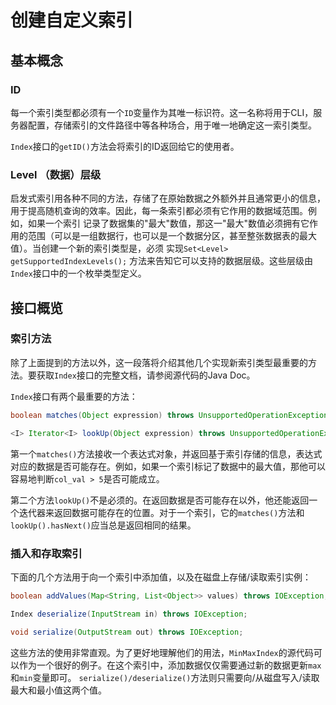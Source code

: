 # 创建自定义索引

## 基本概念

### ID

每一个索引类型都必须有一个`ID`变量作为其唯一标识符。这一名称将用于CLI，服务器配置，存储索引的文件路径中等各种场合，用于唯一地确定这一索引类型。

`Index`接口的`getID()`方法会将索引的ID返回给它的使用者。

### Level （数据）层级

启发式索引用各种不同的方法，存储了在原始数据之外额外并且通常更小的信息，用于提高随机查询的效率。因此，每一条索引都必须有它作用的数据域范围。例如，如果一个索引
记录了数据集的"最大"数值，那这一"最大"数值必须拥有它作用的范围（可以是一组数据行，也可以是一个数据分区，甚至整张数据表的最大值）。当创建一个新的索引类型是，必须
实现`Set<Level> getSupportedIndexLevels();` 方法来告知它可以支持的数据层级。这些层级由`Index`接口中的一个枚举类型定义。

## 接口概览

### 索引方法

除了上面提到的方法以外，这一段落将介绍其他几个实现新索引类型最重要的方法。要获取`Index`接口的完整文档，请参阅源代码的Java Doc。

`Index`接口有两个最重要的方法：

```java
boolean matches(Object expression) throws UnsupportedOperationException;

<I> Iterator<I> lookUp(Object expression) throws UnsupportedOperationException;
```

第一个`matches()`方法接收一个表达式对象，并返回基于索引存储的信息，表达式对应的数据是否可能存在。例如，如果一个索引标记了数据中的最大值，那他可以容易地判断`col_val > 5`是否可能成立。

第二个方法`lookUp()`不是必须的。在返回数据是否可能存在以外，他还能返回一个迭代器来返回数据可能存在的位置。对于一个索引，它的`matches()`方法和`lookUp().hasNext()`应当总是返回相同的结果。

### 插入和存取索引

下面的几个方法用于向一个索引中添加值，以及在磁盘上存储/读取索引实例：

```java
boolean addValues(Map<String, List<Object>> values) throws IOException;

Index deserialize(InputStream in) throws IOException;

void serialize(OutputStream out) throws IOException;
``` 

这些方法的使用非常直观。为了更好地理解他们的用法，`MinMaxIndex`的源代码可以作为一个很好的例子。在这个索引中，添加数据仅仅需要通过新的数据更新`max`和`min`变量即可。
`serialize()/deserialize()`方法则只需要向/从磁盘写入/读取最大和最小值这两个值。